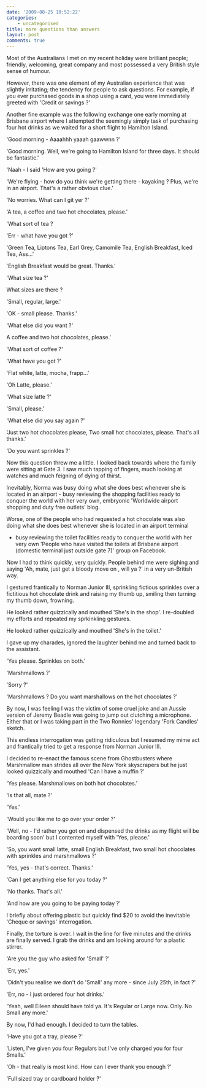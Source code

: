 ```yaml
---
date: '2009-08-25 10:52:22'
categories:
    - uncategorised
title: more questions than answers
layout: post
comments: true
---
```

Most of the Australians I met on my recent holiday were brilliant
people; friendly, welcoming, great company and most possessed a very
British style sense of humour.

However, there was one element of my Australian experience that was
slightly irritating; the tendency for people to ask questions. For
example, if you ever purchased goods in a shop using a card, you were
immediately greeted with 'Credit or savings ?'

Another fine example was the following exchange one early morning at
Brisbane airport where I attempted the seemingly simply task of
purchasing four hot drinks as we waited for a short flight to Hamilton
Island.

'Good morning - Aaaahhh yaaah gaawwnn ?'

'Good morning. Well, we're going to Hamilton Island for three days. It
should be fantastic.'

'Naah - I said 'How are you going ?'

'We're flying - how do you think we're getting there - kayaking ? Plus,
we're in an airport. That's a rather obvious clue.'

'No worries. What can I git yer ?'

'A tea, a coffee and two hot chocolates, please.'

'What sort of tea ?

'Err - what have you got ?'

'Green Tea, Liptons Tea, Earl Grey, Camomile Tea, English Breakfast,
Iced Tea, Ass...'

'English Breakfast would be great. Thanks.'

'What size tea ?'

What sizes are there ?

'Small, regular, large.'

'OK - small please. Thanks.'

'What else did you want ?'

A coffee and two hot chocolates, please.'

'What sort of coffee ?'

'What have you got ?'

'Flat white, latte, mocha, frapp...'

'Oh Latte, please.'

'What size latte ?'

'Small, please.'

'What else did you say again ?'

'Just two hot chocolates please, Two small hot chocolates, please.
That's all thanks.'

'Do you want sprinkles ?'

Now this question threw me a little. I looked back towards where the
family were sitting at Gate 3. I saw much tapping of fingers, much
looking at watches and much feigning of dying of thirst.

Inevitably, Norma was busy doing what she does best whenever she is
located in an airport - busy reviewing the shopping facilities ready to
conquer the world with her very own, embryonic 'Worldwide airport
shopping and duty free outlets' blog.

Worse, one of the people who had requested a hot chocolate was also
doing what she does best whenever she is located in an airport terminal
- busy reviewing the toilet facilities ready to conquer the world with
her very own 'People who have visited the toilets at Brisbane airport
(domestic terminal just outside gate 7)' group on Facebook.

Now I had to think quickly, very quickly. People behind me were sighing
and saying 'Ah, mate, just get a bloody move on , will ya ?' in a very
un-British way.

I gestured frantically to Norman Junior III, sprinkling fictious
sprinkles over a fictitious hot chocolate drink and raising my thumb up,
smiling then turning my thumb down, frowning.

He looked rather quizzically and mouthed 'She's in the shop'. I
re-doubled my efforts and repeated my sprkinkling gestures.

He looked rather quizzically and mouthed 'She's in the toilet.'

I gave up my charades, ignored the laughter behind me and turned back to
the assistant.

'Yes please. Sprinkles on both.'

'Marshmallows ?'

'Sorry ?'

'Marshmallows ? Do you want marshallows on the hot chocolates ?'

By now, I was feeling I was the victim of some cruel joke and an Aussie
version of Jeremy Beadle was going to jump out clutching a microphone.
Either that or I was taking part in the Two Ronnies' legendary 'Fork
Candles' sketch.

This endless interrogation was getting ridiculous but I resumed my mime
act and frantically tried to get a response from Norman Junior III.

I decided to re-enact the famous scene from Ghostbusters where
Marshmallow man strides all over the New York skyscrapers but he just
looked quizzically and mouthed 'Can I have a muffin ?'

'Yes please. Marshmallows on both hot chocolates.'

'Is that all, mate ?'

'Yes.'

'Would you like me to go over your order ?'

'Well, no - I'd rather you got on and dispensed the drinks as my flight
will be boarding soon' but I contented myself with 'Yes, please.'

'So, you want small latte, small English Breakfast, two small hot
chocolates with sprinkles and marshmallows ?'

'Yes, yes - that's correct. Thanks.'

'Can I get anything else for you today ?'

'No thanks. That's all.'

'And how are you going to be paying today ?'

I briefly about offering plastic but quickly find $20 to avoid the
inevitable 'Cheque or savings' interrogation.

Finally, the torture is over. I wait in the line for five minutes and
the drinks are finally served. I grab the drinks and am looking around
for a plastic stirrer.

'Are you the guy who asked for 'Small' ?'

'Err, yes.'

'Didn't you realise we don't do 'Small' any more - since July 25th, in
fact ?'

'Err, no - I just ordered four hot drinks.'

'Yeah, well Eileen should have told ya. It's Regular or Large now. Only.
No Small any more.'

By now, I'd had enough. I decided to turn the tables.

'Have you got a tray, please ?'

'Listen, I've given you four Regulars but I've only charged you for four
Smalls.'

'Oh - that really is most kind. How can I ever thank you enough ?'

'Full sized tray or cardboard holder ?'
